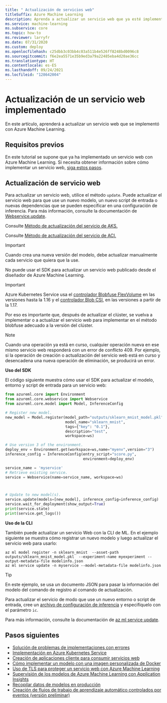 ```yaml
---
title: " Actualización de servicios web"
titleSuffix: Azure Machine Learning
description: Aprenda a actualizar un servicio web que ya esté implementado en Azure Machine Learning. Puede actualizar la configuración, como el modelo, el entorno y el script de entrada.
ms.service: machine-learning
ms.subservice: core
ms.topic: how-to
ms.reviewer: larryfr
ms.date: 07/31/2020
ms.custom: deploy
ms.openlocfilehash: c25dbb3c03bb4c03a511b4e526ff8248bd0096c8
ms.sourcegitcommit: f6e2ea5571e35b9ed3a79a22485eba4d20ae36cc
ms.translationtype: HT
ms.contentlocale: es-ES
ms.lasthandoff: 09/24/2021
ms.locfileid: "128642004"
---
```

# <a name="update-a-deployed-web-service"></a>Actualización de un servicio web implementado

En este artículo, aprenderá a actualizar un servicio web que se implementó con Azure Machine Learning.

## <a name="prerequisites"></a>Requisitos previos

En este tutorial se supone que ya ha implementado un servicio web con Azure Machine Learning. Si necesita obtener información sobre cómo implementar un servicio web, [siga estos pasos](how-to-deploy-and-where.md).

## <a name="update-web-service"></a>Actualización de servicio web

Para actualizar un servicio web, utilice el método `update`. Puede actualizar el servicio web para que use un nuevo modelo, un nuevo script de entrada o nuevas dependencias que se pueden especificar en una configuración de inferencia. Para más información, consulte la documentación de [Webservice.update](/python/api/azureml-core/azureml.core.webservice.webservice.webservice#update--args-).

Consulte [Método de actualización del servicio de AKS.](/python/api/azureml-core/azureml.core.webservice.akswebservice#update-image-none--autoscale-enabled-none--autoscale-min-replicas-none--autoscale-max-replicas-none--autoscale-refresh-seconds-none--autoscale-target-utilization-none--collect-model-data-none--auth-enabled-none--cpu-cores-none--memory-gb-none--enable-app-insights-none--scoring-timeout-ms-none--replica-max-concurrent-requests-none--max-request-wait-time-none--num-replicas-none--tags-none--properties-none--description-none--models-none--inference-config-none--gpu-cores-none--period-seconds-none--initial-delay-seconds-none--timeout-seconds-none--success-threshold-none--failure-threshold-none--namespace-none--token-auth-enabled-none-)

Consulte [Método de actualización del servicio de ACI.](/python/api/azureml-core/azureml.core.webservice.aci.aciwebservice#update-image-none--tags-none--properties-none--description-none--auth-enabled-none--ssl-enabled-none--ssl-cert-pem-file-none--ssl-key-pem-file-none--ssl-cname-none--enable-app-insights-none--models-none--inference-config-none-)

> [!IMPORTANT]
> Cuando crea una nueva versión del modelo, debe actualizar manualmente cada servicio que quiera que la use.
>
> No puede usar el SDK para actualizar un servicio web publicado desde el diseñador de Azure Machine Learning.

> [!IMPORTANT]
> Azure Kubernetes Service usa el [controlador Blobfuse FlexVolume](https://github.com/Azure/kubernetes-volume-drivers/blob/master/flexvolume/blobfuse/README.md) en las versiones hasta la 1.16 y el [controlador Blob CSI](https://github.com/kubernetes-sigs/blob-csi-driver/blob/master/README.md), en las versiones a partir de la 1.17. 
>
> Por eso es importante que, después de actualizar el clúster, se vuelva a implementar o a actualizar el servicio web para implementar en el método blobfuse adecuado a la versión del clúster.

> [!NOTE]
> Cuando una operación ya está en curso, cualquier operación nueva en ese mismo servicio web responderá con un error de conflicto 409. Por ejemplo, si la operación de creación o actualización del servicio web está en curso y desencadena una nueva operación de eliminación, se producirá un error.

**Uso del SDK**

El código siguiente muestra cómo usar el SDK para actualizar el modelo, entorno y script de entrada para un servicio web:

```python
from azureml.core import Environment
from azureml.core.webservice import Webservice
from azureml.core.model import Model, InferenceConfig

# Register new model.
new_model = Model.register(model_path="outputs/sklearn_mnist_model.pkl",
                           model_name="sklearn_mnist",
                           tags={"key": "0.1"},
                           description="test",
                           workspace=ws)

# Use version 3 of the environment.
deploy_env = Environment.get(workspace=ws,name="myenv",version="3")
inference_config = InferenceConfig(entry_script="score.py",
                                   environment=deploy_env)

service_name = 'myservice'
# Retrieve existing service.
service = Webservice(name=service_name, workspace=ws)



# Update to new model(s).
service.update(models=[new_model], inference_config=inference_config)
service.wait_for_deployment(show_output=True)
print(service.state)
print(service.get_logs())
```

**Uso de la CLI**

También puede actualizar un servicio Web con la CLI de ML. En el ejemplo siguiente se muestra cómo registrar un nuevo modelo y luego actualizar el servicio web para usarlo:

```azurecli
az ml model register -n sklearn_mnist  --asset-path outputs/sklearn_mnist_model.pkl  --experiment-name myexperiment --output-metadata-file modelinfo.json
az ml service update -n myservice --model-metadata-file modelinfo.json
```

> [!TIP]
> En este ejemplo, se usa un documento JSON para pasar la información del modelo del comando de registro al comando de actualización.
>
> Para actualizar el servicio de modo que use un nuevo entorno o script de entrada, cree un [archivo de configuración de inferencia](./reference-azure-machine-learning-cli.md#inference-configuration-schema) y especifíquelo con el parámetro `ic`.

Para más información, consulte la documentación de [az ml service update](/cli/azure/ml(v1)/service?view=azure-cli-latest#az_ml_v1__service_update&preserve-view=true).

## <a name="next-steps"></a>Pasos siguientes

* [Solución de problemas de implementaciones con errores](how-to-troubleshoot-deployment.md)
* [Implementación en Azure Kubernetes Service](how-to-deploy-azure-kubernetes-service.md)
* [Creación de aplicaciones cliente para consumir servicios web](how-to-consume-web-service.md)
* [Cómo implementar un modelo con una imagen personalizada de Docker](./how-to-deploy-custom-container.md)
* [Uso de TLS para proteger un servicio web con Azure Machine Learning](how-to-secure-web-service.md)
* [Supervisión de los modelos de Azure Machine Learning con Application Insights](how-to-enable-app-insights.md)
* [Recopilar datos de modelos en producción](how-to-enable-data-collection.md)
* [Creación de flujos de trabajo de aprendizaje automático controlados por eventos (versión preliminar)](how-to-use-event-grid.md)
